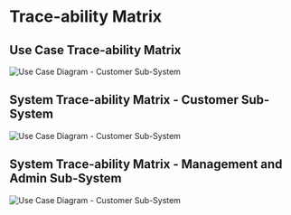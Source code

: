 # Trace-ability Matrix

## Use Case Trace-ability Matrix

![Use Case Diagram - Customer Sub-System](~@assets/UCD1.png)

## System Trace-ability Matrix - Customer Sub-System

![Use Case Diagram - Customer Sub-System](~@assets/UCD2.1.png)

## System Trace-ability Matrix - Management and Admin Sub-System

![Use Case Diagram - Customer Sub-System](~@assets/UCD2.2.png)

